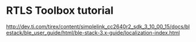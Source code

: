 # RTLS Toolbox tutorial

http://dev.ti.com/tirex/content/simplelink_cc2640r2_sdk_3_10_00_15/docs/blestack/ble_user_guide/html/ble-stack-3.x-guide/localization-index.html


